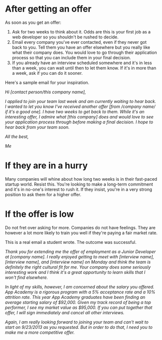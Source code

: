 # After getting an offer

 As soon as you get an offer:    
1. Ask for two weeks to think about it. Odds are this is your first job as a web developer so you shouldn't be rushed to decide.    
2. Email every company you've ever contacted, even if they never got back to you. Tell them you have an offer elsewhere but you really like what their company does. You would love to go through their application process so that you can include them in your final decision.    
3. If you already have an interview scheduled somewhere and it's in less than a week, you can wait until then to let them know. If it's in more than a week, ask if you can do it sooner.    


Here's a sample email for your inspiration.

*Hi [contact person/this company name],*

*I applied to join your team last week and am currently waiting to hear back. I wanted to let you know I've received another offer [from /company name/ if it's a good one]. I have two weeks to get back to them. While it's an interesting offer, I admire what [this company] does and would love to see your application process through before making a final decision. I hope to hear back from your team soon.*


*All the best,*

*Me*


# If they are in a hurry

Many companies will whine about how long two weeks is in their
fast-paced startup world. Resist this. You're looking to make a
long-term commitment and it's in no-one's interest to rush it. If they
insist, you're in a very strong position to ask them for a higher offer.


# If the offer is low

Do not fret over asking for more. Companies do not have feelings. They are however a lot more likely to train you well if they're paying a fair market rate.    

This is a real email a student wrote. The outcome was successful.    

*Thank you for extending me the offer of employment as a Junior  Developer at [company name].  I really enjoyed getting to meet with [interview name], [interview name], and [interview name] on Monday and think the team is definitely the right cultural fit for me.  Your company does some seriously interesting work and I think it's a great opportunity to learn skills that I won't find elsewhere.*

*In light of my skills, however, I am concerned about the salary you offered. App Academy is a rigorous program with a 5% acceptance rate and a 10% attrition rate.  This year App Academy graduates have been finding an average starting salary of $92,000. Given my track record of being a top performer, I see my market value as $95,000.  If you can put together that offer, I will sign immediately and cancel all other interviews.*

*Again, I am really looking forward to joining your team and can't wait to start on 9/23/2013 as you requested.  But in order to do that, I need you to make me a more competitive offer.*
